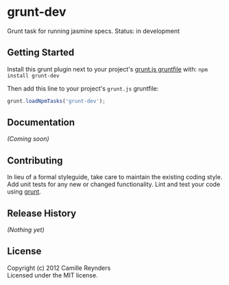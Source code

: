 # grunt-dev

Grunt task for running jasmine specs.
Status: in development

## Getting Started
Install this grunt plugin next to your project's [grunt.js gruntfile][getting_started] with: `npm install grunt-dev`

Then add this line to your project's `grunt.js` gruntfile:

```javascript
grunt.loadNpmTasks('grunt-dev');
```

[grunt]: https://github.com/cowboy/grunt
[getting_started]: https://github.com/cowboy/grunt/blob/master/docs/getting_started.md

## Documentation
_(Coming soon)_

## Contributing
In lieu of a formal styleguide, take care to maintain the existing coding style. Add unit tests for any new or changed functionality. Lint and test your code using [grunt][grunt].

## Release History
_(Nothing yet)_

## License
Copyright (c) 2012 Camille Reynders  
Licensed under the MIT license.
